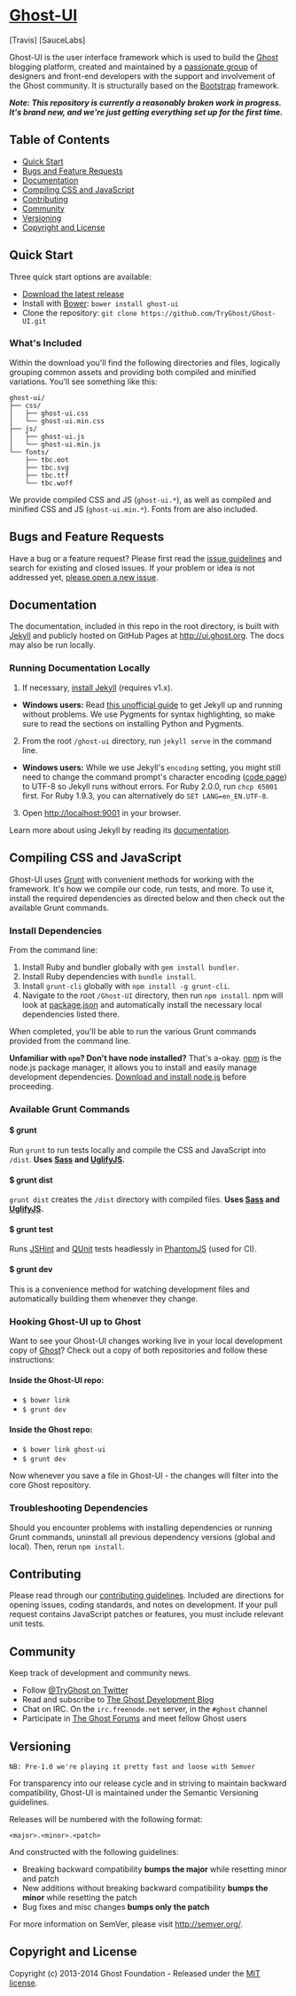 # [Ghost-UI](http://github.com/TryGhost/Ghost-UI)
[Travis] [SauceLabs]

Ghost-UI is the user interface framework which is used to build the [Ghost](http://ghost.org) blogging platform, created and maintained by a [passionate group](http://github.com/TryGhost/Ghost-UI/contributors) of designers and front-end developers with the support and involvement of the Ghost community. It is structurally based on the [Bootstrap](http://getbootstrap.com) framework.

***Note: This repository is currently a reasonably broken work in progress. It's brand new, and we're just getting everything set up for the first time.***


## Table of Contents

- [Quick Start](#quick-start)
- [Bugs and Feature Requests](#bugs-and-feature-requests)
- [Documentation](#documentation)
- [Compiling CSS and JavaScript](#compiling-css-and-javascript)
- [Contributing](#contributing)
- [Community](#community)
- [Versioning](#versioning)
- [Copyright and License](#copyright-and-license)


## Quick Start

Three quick start options are available:

- [Download the latest release](https://github.com/TryGhost/Ghost-UI/releases)
- Install with [Bower](http://bower.io): `bower install ghost-ui`
- Clone the repository: `git clone https://github.com/TryGhost/Ghost-UI.git`


### What's Included

Within the download you'll find the following directories and files, logically grouping common assets and providing both compiled and minified variations. You'll see something like this:

```
ghost-ui/
├── css/
│   ├── ghost-ui.css
│   └── ghost-ui.min.css
├── js/
│   ├── ghost-ui.js
│   └── ghost-ui.min.js
└── fonts/
    ├── tbc.eot
    ├── tbc.svg
    ├── tbc.ttf
    └── tbc.woff
```

We provide compiled CSS and JS (`ghost-ui.*`), as well as compiled and minified CSS and JS (`ghost-ui.min.*`). Fonts from <tbc> are also included.


## Bugs and Feature Requests

Have a bug or a feature request? Please first read the [issue guidelines](https://github.com/TryGhost/Ghost-UI/blob/master/CONTRIBUTING.md#using-the-issue-tracker) and search for existing and closed issues. If your problem or idea is not addressed yet, [please open a new issue](https://github.com/TryGhost/Ghost-UI/issues/new).


## Documentation

The documentation, included in this repo in the root directory, is built with [Jekyll](http://jekyllrb.com) and publicly hosted on GitHub Pages at <http://ui.ghost.org>. The docs may also be run locally.

### Running Documentation Locally

1. If necessary, [install Jekyll](http://jekyllrb.com/docs/installation) (requires v1.x).
  - **Windows users:** Read [this unofficial guide](https://github.com/juthilo/run-jekyll-on-windows/) to get Jekyll up and running without problems. We use Pygments for syntax highlighting, so make sure to read the sections on installing Python and Pygments.
2. From the root `/ghost-ui` directory, run `jekyll serve` in the command line.
  - **Windows users:** While we use Jekyll's `encoding` setting, you might still need to change the command prompt's character encoding ([code page](http://en.wikipedia.org/wiki/Windows_code_page)) to UTF-8 so Jekyll runs without errors. For Ruby 2.0.0, run `chcp 65001` first. For Ruby 1.9.3, you can alternatively do `SET LANG=en_EN.UTF-8`.
3. Open <http://localhost:9001> in your browser.

Learn more about using Jekyll by reading its [documentation](http://jekyllrb.com/docs/home/).


## Compiling CSS and JavaScript

Ghost-UI uses [Grunt](http://gruntjs.com/) with convenient methods for working with the framework. It's how we compile our code, run tests, and more. To use it, install the required dependencies as directed below and then check out the available Grunt commands.


### Install Dependencies

From the command line:

1. Install Ruby and bundler globally with `gem install bundler`.
2. Install Ruby dependencies with `bundle install`.
3. Install `grunt-cli` globally with `npm install -g grunt-cli`.
4. Navigate to the root `/Ghost-UI` directory, then run `npm install`. npm will look at [package.json](https://github.com/TryGhost/Ghost-UI/blob/master/package.json) and automatically install the necessary local dependencies listed there.

When completed, you'll be able to run the various Grunt commands provided from the command line.

**Unfamiliar with `npm`? Don't have node installed?** That's a-okay. [npm](http://npmjs.org/) is the node.js package manager, it allows you to install and easily manage development dependencies. [Download and install node.js](http://nodejs.org/download/) before proceeding.


### Available Grunt Commands

#### $ grunt
Run `grunt` to run tests locally and compile the CSS and JavaScript into `/dist`. **Uses [Sass](http://sass-lang.com/) and [UglifyJS](http://lisperator.net/uglifyjs/).**

#### $ grunt dist
`grunt dist` creates the `/dist` directory with compiled files. **Uses [Sass](http://sass-lang.com/) and [UglifyJS](http://lisperator.net/uglifyjs/).**

#### $ grunt test
Runs [JSHint](http://jshint.com) and [QUnit](http://qunitjs.com/) tests headlessly in [PhantomJS](http://phantomjs.org/) (used for CI).

#### $ grunt dev
This is a convenience method for watching development files and automatically building them whenever they change.

### Hooking Ghost-UI up to Ghost

Want to see your Ghost-UI changes working live in your local development copy of [Ghost](http://github.com/TryGhost/Ghost)? Check out a copy of both repositories and follow these instructions:

#### Inside the Ghost-UI repo:

* `$ bower link`
* `$ grunt dev`

#### Inside the Ghost repo:

* `$ bower link ghost-ui`
* `$ grunt dev`

Now whenever you save a file in Ghost-UI - the changes will filter into the core Ghost repository.

### Troubleshooting Dependencies

Should you encounter problems with installing dependencies or running Grunt commands, uninstall all previous dependency versions (global and local). Then, rerun `npm install`.


## Contributing

Please read through our [contributing guidelines](https://github.com/TryGhost/Ghost-UI/blob/master/CONTRIBUTING.md). Included are directions for opening issues, coding standards, and notes on development. If your pull request contains JavaScript patches or features, you must include relevant unit tests.


## Community

Keep track of development and community news.

- Follow [@TryGhost on Twitter](http://twitter.com/TryGhost)
- Read and subscribe to [The Ghost Development Blog](http://dev.ghost.org)
- Chat on IRC. On the `irc.freenode.net` server, in the `#ghost` channel
- Participate in [The Ghost Forums](https://ghost.org/forum/) and meet fellow Ghost users


## Versioning

`NB: Pre-1.0 we're playing it pretty fast and loose with Semver`

For transparency into our release cycle and in striving to maintain backward compatibility, Ghost-UI is maintained under the Semantic Versioning guidelines.

Releases will be numbered with the following format:

`<major>.<minor>.<patch>`

And constructed with the following guidelines:

- Breaking backward compatibility **bumps the major** while resetting minor and patch
- New additions without breaking backward compatibility **bumps the minor** while resetting the patch
- Bug fixes and misc changes **bumps only the patch**

For more information on SemVer, please visit <http://semver.org/>.


## Copyright and License

Copyright (c) 2013-2014 Ghost Foundation - Released under the [MIT license](LICENSE).
